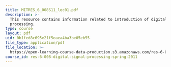 ```yaml
---
title: MITRES_6_008S11_lec01.pdf
description: >-
  This resource contains information related to introduction of digital signal
  processing.
type: course
layout: pdf
uid: 0b1fed8c695e21f5eaea4ba3be05eb55
file_type: application/pdf
file_location: >-
  https://open-learning-course-data-production.s3.amazonaws.com/res-6-008-digital-signal-processing-spring-2011/0b1fed8c695e21f5eaea4ba3be05eb55_MITRES_6_008S11_lec01.pdf
course_id: res-6-008-digital-signal-processing-spring-2011
---
```


